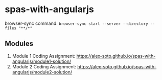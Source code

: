 # spas-with-angularjs
browser-sync command: `browser-sync start --server --directory --files "**/*"`
## Modules
1. Module 1 Coding Assignment: https://alex-soto.github.io/spas-with-angularjs/module1-solution/
2. Module 2 Coding Assignment: https://alex-soto.github.io/spas-with-angularjs/module2-solution/
